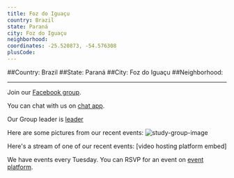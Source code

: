 ```yaml
---
title: Foz do Iguaçu
country: Brazil
state: Paraná
city: Foz do Iguaçu
neighborhood: 
coordinates: -25.520873, -54.576308
plusCode:
---
```


##Country: Brazil
##State: Paraná
##City: Foz do Iguaçu
##Neighborhood: 
*****
Join our [Facebook group](https://www.facebook.com/groups/free.code.camp.foz.do.iguacu).

You can chat with us on [chat app]().

Our Group leader is [leader]()

Here are some pictures from our recent events:
![study-group-image]()

Here's a stream of one of our recent events:
[video hosting platform embed]

We have events every Tuesday. You can RSVP for an event on [event platform]().
